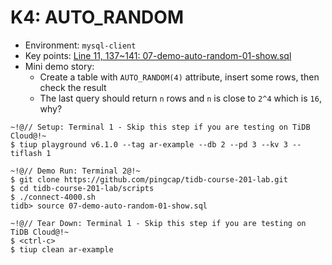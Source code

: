 # K4: AUTO_RANDOM
+ Environment: `mysql-client`
+ Key points:
[Line 11, 137~141: 07-demo-auto-random-01-show.sql](https://github.com/pingcap/tidb-course-201-lab/blob/master/scripts/07-demo-auto-random-01-show.sql)
+ Mini demo story:
  + Create a table with `AUTO_RANDOM(4)` attribute, insert some rows, then check the result
  + The last query should return `n` rows and `n` is close to `2^4` which is `16`, why?
```
~!@// Setup: Terminal 1 - Skip this step if you are testing on TiDB Cloud@!~
$ tiup playground v6.1.0 --tag ar-example --db 2 --pd 3 --kv 3 --tiflash 1

~!@// Demo Run: Terminal 2@!~
$ git clone https://github.com/pingcap/tidb-course-201-lab.git
$ cd tidb-course-201-lab/scripts
$ ./connect-4000.sh
tidb> source 07-demo-auto-random-01-show.sql

~!@// Tear Down: Terminal 1 - Skip this step if you are testing on TiDB Cloud@!~
$ <ctrl-c>
$ tiup clean ar-example
```